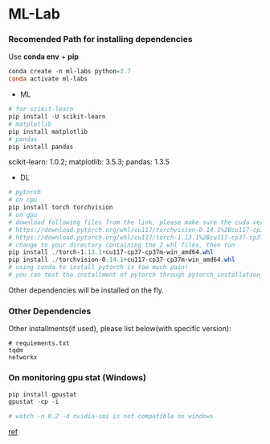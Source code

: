 # ML-Lab

### Recomended Path for installing dependencies

Use **conda env** + **pip**

```powershell
conda create -n ml-labs python=3.7
conda activate ml-labs
```

- ML

```powershell
# for scikit-learn
pip install -U scikit-learn
# matplotlib
pip install matplotlib
# pandas
pip install pandas
```
scikit-learn: 1.0.2; matplotlib: 3.5.3; pandas: 1.3.5

- DL

```powershell
# pytorch
# on cpu
pip install torch torchvision
# on gpu
# download following files from the link, please make sure the cuda version is supported by your driver
# https://download.pytorch.org/whl/cu117/torchvision-0.14.1%2Bcu117-cp37-cp37m-win_amd64.whl
# https://download.pytorch.org/whl/cu117/torch-1.13.1%2Bcu117-cp37-cp37m-win_amd64.whl
# change to your directory containing the 2 whl files, then run
pip install ./torch-1.13.1+cu117-cp37-cp37m-win_amd64.whl
pip install ./torchvision-0.14.1+cu117-cp37-cp37m-win_amd64.whl
# using conda to install pytorch is too much pain!
# you can test the installment of pytorch through pytorch_installation_test.py
```

Other dependencies will be installed on the fly.

### Other Dependencies

Other installments(if used), please list below(with specific version):

```
# requiements.txt
tqdm
networkx
```

### On monitoring gpu stat (Windows)

```powershell
pip install gpustat 
gpustat -cp -i

# watch -n 0.2 -d nvidia-smi is not compatible on windows
```

[ref](https://support.huaweicloud.com/intl/en-us/modelarts_faq/modelarts_05_0374.html)

